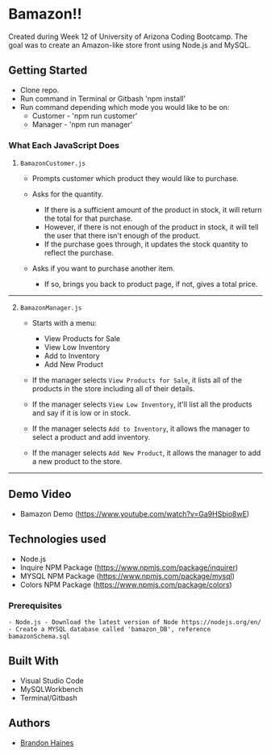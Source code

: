 # Bamazon!!

Created during Week 12 of University of Arizona Coding Bootcamp. The goal was to create an Amazon-like store front using Node.js and MySQL.

## Getting Started

- Clone repo.
- Run command in Terminal or Gitbash 'npm install'
- Run command depending which mode you would like to be on:
    * Customer - 'npm run customer'
    * Manager - 'npm run manager'

### What Each JavaScript Does

1. `BamazonCustomer.js`

    * Prompts customer which product they would like to purchase.

    * Asks for the quantity.

      * If there is a sufficient amount of the product in stock, it will return the total for that purchase.
      * However, if there is not enough of the product in stock, it will tell the user that there isn't enough of the product.
      * If the purchase goes through, it updates the stock quantity to reflect the purchase.

    * Asks if you want to purchase another item.

        * If so, brings you back to product page, if not, gives a total price. 

-----------------------

2. `BamazonManager.js`

    * Starts with a menu:
        * View Products for Sale
        * View Low Inventory
        * Add to Inventory
        * Add New Product

    * If the manager selects `View Products for Sale`, it lists all of the products in the store including all of their details.

    * If the manager selects `View Low Inventory`, it'll list all the products and say if it is low or in stock.

    * If the manager selects `Add to Inventory`, it allows the manager to select a product and add inventory.

    * If the manager selects `Add New Product`, it allows the manager to add a new product to the store.

-----------------------


## Demo Video

* Bamazon Demo (https://www.youtube.com/watch?v=Ga9HSbio8wE)


## Technologies used
- Node.js
- Inquire NPM Package (https://www.npmjs.com/package/inquirer)
- MYSQL NPM Package (https://www.npmjs.com/package/mysql)
- Colors NPM Package (https://www.npmjs.com/package/colors)

### Prerequisites

```
- Node.js - Download the latest version of Node https://nodejs.org/en/
- Create a MYSQL database called 'bamazon_DB', reference bamazonSchema.sql
```

## Built With

* Visual Studio Code
* MySQLWorkbench
* Terminal/Gitbash

## Authors

* [Brandon Haines](https://github.com/bhaines3)
